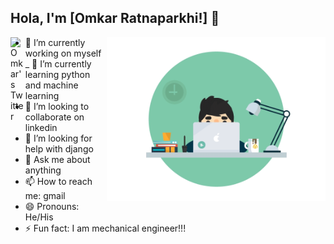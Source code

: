 ## Hola, I'm [Omkar Ratnaparkhi!] 👋


<img src="https://github.com/OmkarRatnaparkhi/OmkarRatnaparkhi/blob/main/Gif1.gif" width="350" align='right'>
<a href="https://twitter.com/omratnaparkhi">
  <img align="left" alt="Omkar's Twitter" width="22px" src="https://cdn.jsdelivr.net/npm/simple-icons@v3/icons/twitter.svg" />
  </a>

- 🔭 I’m currently working on myself
_ 🌱 I’m currently learning python and machine learning
- 👯 I’m looking to collaborate on linkedin
- 🤔 I’m looking for help with django
- 💬 Ask me about anything
- 📫 How to reach me: gmail
- 😄 Pronouns: He/His
- ⚡ Fun fact: I am mechanical engineer!!!


